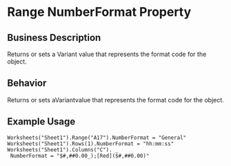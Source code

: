 # Range NumberFormat Property

## Business Description
Returns or sets a Variant value that represents the format code for the object.

## Behavior
Returns or sets aVariantvalue that represents the format code for the object.

## Example Usage
```vba
Worksheets("Sheet1").Range("A17").NumberFormat = "General" 
Worksheets("Sheet1").Rows(1).NumberFormat = "hh:mm:ss" 
Worksheets("Sheet1").Columns("C"). _ 
 NumberFormat = "$#,##0.00_);[Red]($#,##0.00)"
```